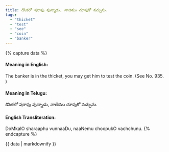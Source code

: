 ```yaml
---
title: డొంకలో షరాఫు వున్నాడు, నాణెము చూపుకో వచ్చును.
tags:
  - "thicket"
  - "test"
  - "see"
  - "coin"
  - "banker"
---
```


{% capture data %}
#### Meaning in English:
The banker is in the thicket, you may get him to test the coin.
(See No. 935. )

#### Meaning in Telugu:
డొంకలో షరాఫు వున్నాడు, నాణెము చూపుకో వచ్చును.

#### English Transliteration:
DoMkalO sharaaphu vunnaaDu, naaNemu choopukO vachchunu.
{% endcapture %}

<div class="notice">{{ data | markdownify }}</div>

